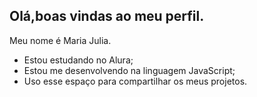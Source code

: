 ##  Olá,boas vindas ao meu perfil.
Meu nome é Maria Julia.
- Estou estudando no Alura;
- Estou me desenvolvendo na linguagem JavaScript;
- Uso esse espaço para compartilhar os meus projetos.

